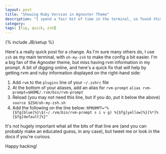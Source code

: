 ```yaml
---
layout: post
title: "Showing Ruby Version in Agnoster Theme"
description: "I spend a fair bit of time in the terminal, so found this useful"
category: 
tags: [tip, quick, zsh]
---
```

{% include JB/setup %}

Here's a really quick post for a change. As I'm sure many others do, I use `zsh` as my main terminal, with `oh-my-zsh` to make the config a bit easier. I'm a big fan of the Agnoster theme, but miss having rvm information in my prompt. A bit of digging online, and here's a quick fix that will help by getting rvm and ruby information displayed on the right-hand side: 

1. Add `rvm` to the `plugins` line of your `~/.zshrc` file
2. At the bottom of your aliases, add an alias for `rvm-prompt` `alias rvm-prompt=$HOME/.rvm/bin/rvm-prompt`
3. Reload (you may not need this line, but if you do, put it below the above) `source $ZSH/oh-my-zsh.sh`
4. Add the following on the line below: `RPROMPT="%{$fg[blue]%}\$(~/.rvm/bin/rvm-prompt s i v g) %{$fg[yellow]%}[%*]%{$fg[default]%}"`

It's not hugely important what all the bits of that line are (and you can probably make an educated guess, in any case), but tweet me or look in the docs if you're curious. 

Happy hacking!